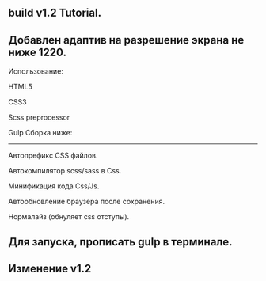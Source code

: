 build v1.2 Tutorial.
--------------------------------------------------------------
Добавлен адаптив на разрешение экрана не ниже 1220.
--------------------------------------------------------------
Использование:

HTML5

CSS3



Scss preprocessor

Gulp Сборка ниже:

--------------------------------------------------------------
Автопрефикс CSS файлов.

Автокомпилятор scss/sass в Css.

Минификация кода Css/Js.

Автообновление браузера после сохранения.

Нормалайз (обнуляет css отступы).

Для запуска, прописать gulp в терминале.
--------------------------------------------------------------
Изменение v1.2 
--------------------------------------------------------------

